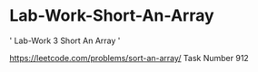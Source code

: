 # Lab-Work-Short-An-Array
' Lab-Work 3 Short An Array '

https://leetcode.com/problems/sort-an-array/ Task Number 912


